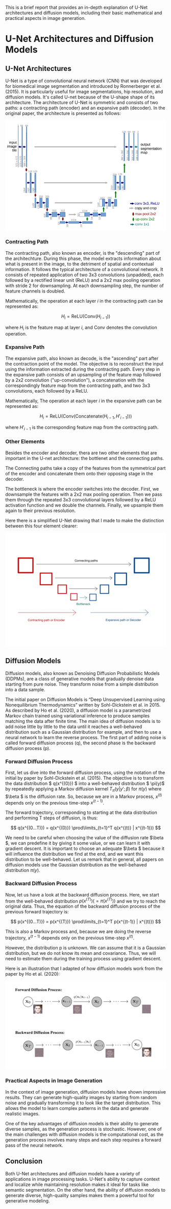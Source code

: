 This is a brief report that provides an in-depth explanation of U-Net architectures and diffusion models, including their basic mathematical and practical aspects in image generation.

# U-Net Architectures and Diffusion Models

## U-Net Architectures

U-Net is a type of convolutional neural network (CNN) that was developed for biomedical image segmentation and introduced by Ronnerberger et al. (2015). It is particularly useful for image segmentations, hip resolution, and diffusion models. It's called U-net because of the U-shape shape of its architecture. The architecture of U-Net is symmetric and consists of two paths: a contracting path (encoder) and an expansive path (decoder). In the original paper, the architecture is presented as follows:

![./Images_Rapport/U-Net_paper.png](./Images_Rapport/U-Net_paper.png)

### Contracting Path

The contracting path, also known as encoder, is the "descending" part of the architechture. During this phase, the model extracts information about what is present in the image, to the detriment of spatial and contextual information. It follows the typical architecture of a convolutional network. It consists of repeated application of two 3x3 convolutions (unpadded), each followed by a rectified linear unit (ReLU) and a 2x2 max pooling operation with stride 2 for downsampling. At each downsampling step, the number of feature channels is doubled.

Mathematically, the operation at each layer $i$ in the contracting path can be represented as:

$$ H_i = \text{ReLU}(\text{Conv}(H_{i-1})) $$

where $H_i$ is the feature map at layer $i$, and $\text{Conv}$ denotes the convolution operation.


### Expansive Path

The expansive path, also known as decode, is the "ascending" part after the contraction point of the model. The objective is to reconstruct the input using the information extracted during the contracting path. Every step in the expansive path consists of an upsampling of the feature map followed by a 2x2 convolution ("up-convolution"), a concatenation with the correspondingly feature map from the contracting path, and two 3x3 convolutions, each followed by a ReLU.

Mathematically, The operation at each layer $i$ in the expansive path can be represented as:

$$ H_i = \text{ReLU}(\text{Conv}(\text{Concatenate}(H_{i-1}, H'_{i-1}))) $$

where $H'_{i-1}$ is the corresponding feature map from the contracting path.

### Other Elements

Besides the encoder and decoder, thera are two other elements that are important in the U-net architecture: the bottlenet and the connecting paths.

The Connecting paths take a copy of the features from the symmetrical part of the encoder and concatenate them onto their opposing stage in the decoder.

The bottleneck is where the encoder switches into the decoder. First, we downsample the features with a 2x2 max pooling operation. Then we pass them through the repeated 3x3 convolutional layers followed by a ReLU activation function and we double the channels. Finally, we upsample them again to their previous resolution.

Here there is a simplified U-Net drawing that I made to make the distinction between this four element clearer:

![./Images_Rapport/U-Net-parts.png](./Images_Rapport/U-Net-parts.png)

## Diffusion Models

Diffusion models, also known as Denoising Diffusion Probabilistic Models (DDPMs), are a class of generative models that gradually denoise data starting from pure noise. They transform noise from a simple distribution into a data sample.

The initial paper on Diffusion Models is “Deep Unsupervised Learning using Nonequilibrium Thermodynamics” written by Sohl-Dickstein et al. in 2015. As described by Ho et al. (2020), a diffusion model is a parametrized Markov chain trained using variational inference to produce samples matching the data after finite time. The main idea of diffusion models is to add noise little by little to the data until it reaches a well-behaved distribution such as a Gaussian distribution for example, and then to use a neural network to learn the reverse process. The first part of adding noise is called forward diffusion process (q), the second phase is the backward diffusion process (p).

### Forward Diffusion Process

First, let us dive into the forward diffusion process, using the notation of the initial by paper by Sohl-Dickstein et al. (2015). The objective is to transform the data distribution $ q(x^{(0)}) $ into a well-behaved distribution $ \pi(y)$ by repeatedly applying a Markov diffusion kernel $T_\pi (y|y'; \beta)$ for $\pi(y)$ where $\beta $ is the diffusion rate. So, because we are in a Markov process, $x^{(t)}$ depends only on the previous time-step $x^{(t-1)}$. 

The forward trajectory, corresponding to starting at the data distribution and performing T steps of diffusion, is thus:

$$ q(x^{(0...T)}) = q(x^{(0)}) 	\prod\limits_{t=1}^T q(x^{(t)} | x^{(t-1)}) $$  

We need to be careful when choosing the value of the diffusion rate $\beta $, we can predefine it by giving it some value, or we can learn it with gradient descent. It is important to choose an adequate $\beta $ because it will influence the distribution we find at the end, and we want this distribution to be well-behaved. Let us remark that in general, all papers on diffusion models use the Gaussian distribution as the well-behaved distribution $\pi(y)$.

### Backward Diffusion Process

Now, let us have a look at the backward diffusion process. Here, we start from the well-behaved distribution $p(x^{(T)}) (= \pi(x^{(T)}))$ and we try to reach the original data. Thus, the equation of the backward diffusion process of the previous forward trajectory is:

$$ p(x^{(0...T)}) = p(x^{(T)}) 	\prod\limits_{t=1}^T p(x^{(t-1)} | x^{(t)}) $$

This is also a Markov process and, because we are doing the reverse trajectory, $x^{(t-1)}$ depends only on the previous time-step $x^{(t)}$.

However, the distribution p is unknown. We can assume that it is a Gaussian distribution, but we do not know its mean and covariance. Thus, we will need to estimate them during the training process using gradient descent.

Here is an illustration that I adapted of how diffusion models work from the paper by Ho et al. (2020):

![./Images_Rapport/Diffusion_Process.jpg](./Images_Rapport/Diffusion_Process.jpg)

### Practical Aspects in Image Generation

In the context of image generation, diffusion models have shown impressive results. They can generate high-quality images by starting from random noise and gradually transforming it to look like the target distribution. This allows the model to learn complex patterns in the data and generate realistic images.

One of the key advantages of diffusion models is their ability to generate diverse samples, as the generation process is stochastic. However, one of the main challenges with diffusion models is the computational cost, as the generation process involves many steps and each step requires a forward pass of the neural network.

## Conclusion

Both U-Net architectures and diffusion models have a variety of applications in image processing tasks. U-Net's ability to capture context and localize while maintaining resolution makes it ideal for tasks like semantic segmentation. On the other hand, the ability of diffusion models to generate diverse, high-quality samples makes them a powerful tool for generative modeling.
